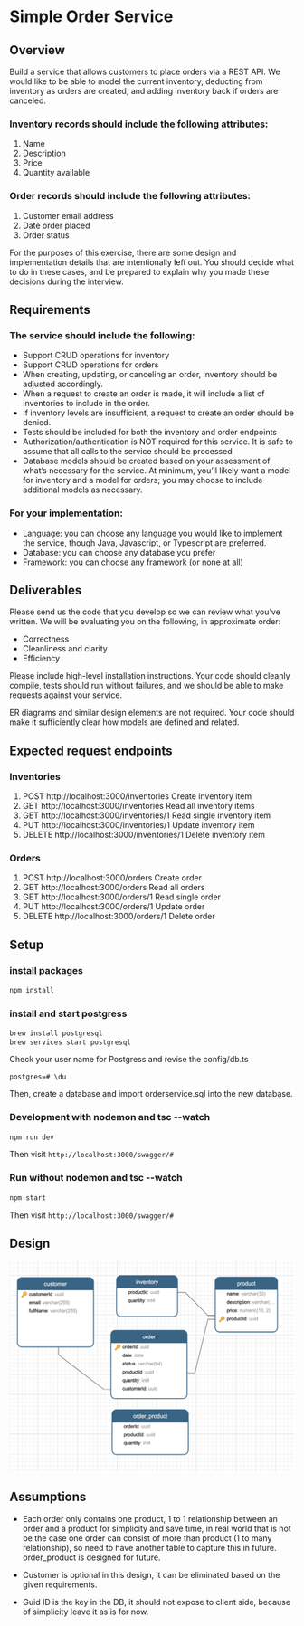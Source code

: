# Simple Order Service

## Overview

Build a service that allows customers to place orders via a REST API. We would like to be able to model the current inventory, deducting from inventory as orders are created, and adding inventory back if orders are canceled.

### Inventory records should include the following attributes:
1. Name
2. Description
3. Price
4. Quantity available

### Order records should include the following attributes:

1. Customer email address
2. Date order placed
3. Order status

For the purposes of this exercise, there are some design and implementation details that are intentionally left out. You should decide what to do in these cases, and be prepared to explain why you made these decisions during the interview.

## Requirements

### The service should include the following:

* Support CRUD operations for inventory
* Support CRUD operations for orders
* When creating, updating, or canceling an order, inventory should be adjusted accordingly.
* When a request to create an order is made, it will include a list of inventories to include in the order.
* If inventory levels are insufficient, a request to create an order should be denied.
* Tests should be included for both the inventory and order endpoints
* Authorization/authentication is NOT required for this service. It is safe to assume that all calls to the service should be processed
* Database models should be created based on your assessment of what’s necessary for the service. At minimum, you’ll likely want a model for inventory and a model for orders; you may choose to include additional models as necessary.

### For your implementation:

* Language: you can choose any language you would like to implement the service, though Java, Javascript, or Typescript are preferred.
* Database: you can choose any database you prefer
* Framework: you can choose any framework (or none at all) 

## Deliverables

Please send us the code that you develop so we can review what you’ve written. We will be evaluating you on the following, in approximate order:

* Correctness
* Cleanliness and clarity
* Efficiency

Please include high-level installation instructions. Your code should cleanly compile, tests should run without failures, and we should be able to make requests against your service.

ER diagrams and similar design elements are not required. Your code should make it sufficiently clear how models are defined and related.

## Expected request endpoints

### Inventories
1. POST http://localhost:3000/inventories Create inventory item
2. GET http://localhost:3000/inventories Read all inventory items
3. GET http://localhost:3000/inventories/1 Read single inventory item
4. PUT http://localhost:3000/inventories/1 Update inventory item 
5. DELETE http://localhost:3000/inventories/1 Delete inventory item


### Orders
1. POST http://localhost:3000/orders Create order
2. GET http://localhost:3000/orders Read all orders
3. GET http://localhost:3000/orders/1 Read single order
4. PUT http://localhost:3000/orders/1 Update order
5. DELETE http://localhost:3000/orders/1 Delete order


## Setup

### install packages

```bash
npm install
```

### install and start postgress 
```brew update
brew install postgresql
brew services start postgresql
```
Check your user name for Postgress and revise the config/db.ts
```psql postgres
postgres=# \du
```

Then, create a database and import orderservice.sql into the new database.

### Development with nodemon and tsc --watch

```bash
npm run dev
```
Then visit `http://localhost:3000/swagger/#`

### Run without nodemon and tsc --watch

```bash
npm start
```
Then visit `http://localhost:3000/swagger/#`

## Design 
![DB Schema](screenshots/DBSchema.png)

## Assumptions

* Each order only contains one product, 1 to 1 relationship between an order and a product for simplicity and save time, in real world that is not be the case one order can consist of more than product (1 to many relationship), so need to have another table to capture this in future. order_product is designed for future. 
 
* Customer is optional in this design, it can be eliminated based on the given requirements.

* Guid ID is the key in the DB, it should not expose to client side, because of simplicity leave it as is for now. 